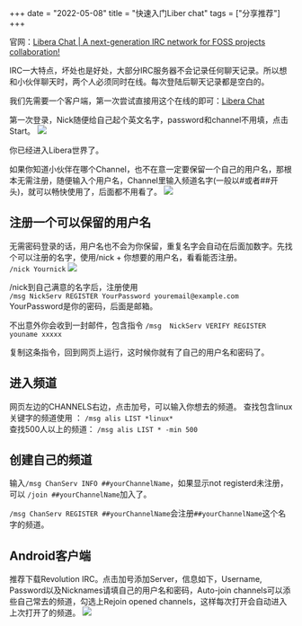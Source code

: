 +++ 
date = "2022-05-08"
title = "快速入门Liber chat"
tags = ["分享推荐"]
+++

官网：[Libera Chat | A next-generation IRC network for FOSS projects collaboration!](https://libera.chat/)

IRC一大特点，坏处也是好处，大部分IRC服务器不会记录任何聊天记录。所以想和小伙伴聊天时，两个人必须同时在线。每次登陆后聊天记录都是空白的。

我们先需要一个客户端，第一次尝试直接用这个在线的即可：[Libera Chat](https://web.libera.chat/)

第一次登录，Nick随便给自己起个英文名字，password和channel不用填，点击Start。
![](https://i.imgur.com/VRU3Bil.png)

你已经进入Libera世界了。

如果你知道小伙伴在哪个Channel，也不在意一定要保留一个自己的用户名，那根本无需注册，随便输入个用户名，Channel里输入频道名字(一般以#或者##开头)，就可以畅快使用了，后面都不用看了。
![](https://i.imgur.com/shzsEdO.png)

## 注册一个可以保留的用户名
无需密码登录的话，用户名也不会为你保留，重复名字会自动在后面加数字。先找个可以注册的名字，使用/nick + 你想要的用户名，看看能否注册。  
`/nick Yournick`
![](https://i.imgur.com/aLgOdXO.png)

/nick到自己满意的名字后，注册使用  
`/msg NickServ REGISTER YourPassword youremail@example.com`  
YourPassword是你的密码，后面是邮箱。

不出意外你会收到一封邮件，包含指令
`/msg  NickServ VERIFY REGISTER youname xxxxx`

复制这条指令，回到网页上运行，这时候你就有了自己的用户名和密码了。

## 进入频道
网页左边的CHANNELS右边，点击加号，可以输入你想去的频道。
查找包含linux关键字的频道使用 ：
`/msg alis LIST *linux*`  
查找500人以上的频道：
`/msg alis LIST * -min 500`

## 创建自己的频道
输入`/msg ChanServ INFO ##yourChannelName`，如果显示not registerd未注册，可以
`/join ##yourChannelName`加入了。

`/msg ChanServ REGISTER ##yourChannelName`会注册`##yourChannelName`这个名字的频道。

## Android客户端
推荐下载Revolution IRC。点击加号添加Server，信息如下，Username, Password以及Nicknames请填自己的用户名和密码，Auto-join channels可以添些自己常去的频道，勾选上Rejoin opened channels，这样每次打开会自动进入上次打开了的频道。
![](https://i.imgur.com/nNU3Z47.png)


